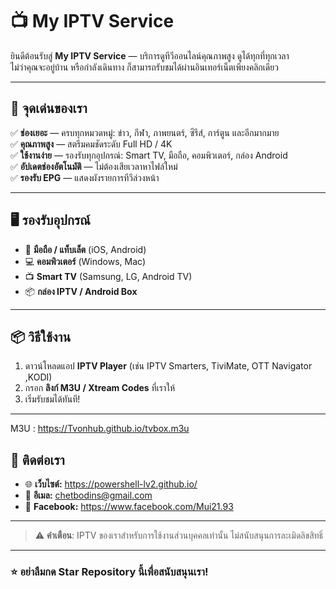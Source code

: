 # 📺 My IPTV Service

ยินดีต้อนรับสู่ **My IPTV Service** — บริการดูทีวีออนไลน์คุณภาพสูง ดูได้ทุกที่ทุกเวลา  
ไม่ว่าคุณจะอยู่บ้าน หรือกำลังเดินทาง ก็สามารถรับชมได้ผ่านอินเทอร์เน็ตเพียงคลิกเดียว

---

## 🌟 จุดเด่นของเรา

✅ **ช่องเยอะ** — ครบทุกหมวดหมู่: ข่าว, กีฬา, ภาพยนตร์, ซีรีส์, การ์ตูน และอีกมากมาย  
✅ **คุณภาพสูง** — สตรีมคมชัดระดับ Full HD / 4K  
✅ **ใช้งานง่าย** — รองรับทุกอุปกรณ์: Smart TV, มือถือ, คอมพิวเตอร์, กล่อง Android  
✅ **อัปเดตช่องอัตโนมัติ** — ไม่ต้องเสียเวลาหาไฟล์ใหม่  
✅ **รองรับ EPG** — แสดงผังรายการทีวีล่วงหน้า

---

## 🖥️ รองรับอุปกรณ์

- 📱 **มือถือ / แท็บเล็ต** (iOS, Android)  
- 💻 **คอมพิวเตอร์** (Windows, Mac)  
- 📺 **Smart TV** (Samsung, LG, Android TV)  
- 📦 **กล่อง IPTV / Android Box**

---

## 📦 วิธีใช้งาน

1. ดาวน์โหลดแอป **IPTV Player** (เช่น IPTV Smarters, TiviMate, OTT Navigator ,KODI)  
2. กรอก **ลิงก์ M3U / Xtream Codes** ที่เราให้  
3. เริ่มรับชมได้ทันที!

---

M3U : https://Tvonhub.github.io/tvbox.m3u

## 💬 ติดต่อเรา

- 🌐 **เว็บไซต์:** https://powershell-lv2.github.io/
- 📧 **อีเมล:** chetbodins@gmail.com 
- 💬 **Facebook:** https://www.facebook.com/Mui21.93

---

> ⚠️ **คำเตือน**: IPTV ของเราสำหรับการใช้งานส่วนบุคคลเท่านั้น ไม่สนับสนุนการละเมิดลิขสิทธิ์

---

### ⭐ อย่าลืมกด Star Repository นี้เพื่อสนับสนุนเรา!
